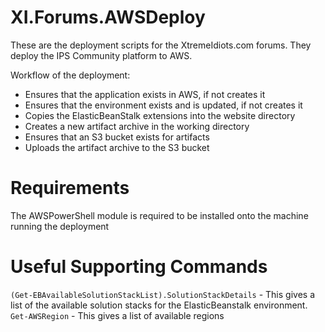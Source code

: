 # XI.Forums.AWSDeploy
These are the deployment scripts for the XtremeIdiots.com forums. They deploy the IPS Community platform to AWS.

Workflow of the deployment: 
- Ensures that the application exists in AWS, if not creates it
- Ensures that the environment exists and is updated, if not creates it
- Copies the ElasticBeanStalk extensions into the website directory
- Creates a new artifact archive in the working directory
- Ensures that an S3 bucket exists for artifacts
- Uploads the artifact archive to the S3 bucket

# Requirements
The AWSPowerShell module is required to be installed onto the machine running the deployment

# Useful Supporting Commands
`(Get-EBAvailableSolutionStackList).SolutionStackDetails` - This gives a list of the available solution stacks for the ElasticBeanstalk environment.
`Get-AWSRegion` - This gives a list of available regions